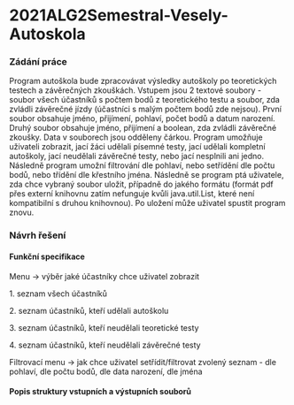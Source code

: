 # 2021ALG2Semestral-Vesely-Autoskola
<h3> Zádání práce </h3>
Program autoškola bude zpracovávat výsledky autoškoly po teoretických testech a závěrečných zkouškách. Vstupem jsou 2 textové soubory - soubor všech účastníků s počtem bodů z teoretického testu a soubor, zda zvládli závěrečné jízdy (účastníci s malým počtem bodů zde nejsou). První soubor obsahuje jméno, přijímení, pohlaví, počet bodů a datum narození. Druhý soubor obsahuje jméno, přijímení a boolean, zda zvládli závěrečné zkoušky. Data v souborech jsou odděleny čárkou. 
Program umožňuje uživateli zobrazit, jací žáci udělali písemné testy, jací udělali kompletní autoškoly, jací neudělali závěrečné testy, nebo jací nesplnili ani jedno. Následně program umožní filtrování dle pohlaví, nebo setřídění dle počtu bodů, nebo třídění dle křestního jména. Následně se program ptá uživatele, zda chce vybraný soubor uložit, případně do jakého formátu (formát pdf přes externí knihovnu zatím nefunguje kvůli java.util.List, které není kompatibilní s druhou knihovnou). Po uložení může uživatel spustit program znovu.
<h3> Návrh řešení </h3>
<h4> Funkční specifikace </h4>
Menu -> výběr jaké účastníky chce uživatel zobrazit
<p>1. seznam všech účastníků </p>
<p>2. seznam účastníků, kteří udělali autoškolu</p>
<p>3. seznam účastníků, kteří neudělali teoretické testy</p>
<p>4. seznam účastníků, kteří neudělali závěrečné testy</p>
Filtrovací menu -> jak chce uživatel setřídit/filtrovat zvolený seznam
- dle pohlaví, dle počtu bodů, dle data narození, dle jména
<h4> Popis struktury vstupních a výstupních souborů </h4>
